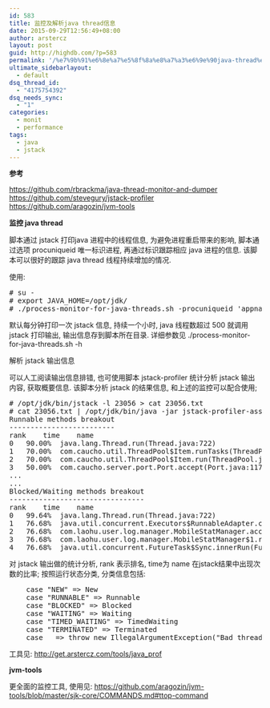 ```yaml
---
id: 583
title: 监控及解析java thread信息
date: 2015-09-29T12:56:49+08:00
author: arstercz
layout: post
guid: http://highdb.com/?p=583
permalink: '/%e7%9b%91%e6%8e%a7%e5%8f%8a%e8%a7%a3%e6%9e%90java-thread%e4%bf%a1%e6%81%af/'
ultimate_sidebarlayout:
  - default
dsq_thread_id:
  - "4175754392"
dsq_needs_sync:
  - "1"
categories:
  - monit
  - performance
tags:
  - java
  - jstack
---
```

<strong>参考</strong>

<a href="https://github.com/rbrackma/java-thread-monitor-and-dumper">https://github.com/rbrackma/java-thread-monitor-and-dumper</a>
<a href="https://github.com/stevegury/jstack-profiler">https://github.com/stevegury/jstack-profiler</a>
<a href="https://github.com/aragozin/jvm-tools">https://github.com/aragozin/jvm-tools</a>

<strong>监控 java thread</strong>

脚本通过 jstack 打印java 进程中的线程信息, 为避免进程重启带来的影响, 脚本通过选项 procuniqueid 唯一标识进程, 再通过标识跟踪相应 java 进程的信息. 该脚本可以很好的跟踪 java thread 线程持续增加的情况.
<!--more-->


使用:
<pre>
# su - <user_of_javaprocess>
# export JAVA_HOME=/opt/jdk/
# ./process-monitor-for-java-threads.sh -procuniqueid 'appnameunique_string' -checkinterval 1 -threaddumpmaxbackup 50 -ulimitmaxprocThreadDumpStart 500
</pre>

默认每分钟打印一次 jstack 信息, 持续一个小时, java 线程数超过 500 就调用 jstack 打印输出, 输出信息存到脚本所在目录. 详细参数见 ./process-monitor-for-java-threads.sh -h

解析 jstack 输出信息

可以人工阅读输出信息排错, 也可使用脚本 jstack-profiler 统计分析 jstack 输出内容, 获取概要信息. 该脚本分析 jstack 的结果信息, 和上述的监控可以配合使用;
<pre>
# /opt/jdk/bin/jstack -l 23056 > cat 23056.txt
# cat 23056.txt | /opt/jdk/bin/java -jar jstack-profiler-assembly-0.2.jar
Runnable methods breakout
-------------------------
rank	time	name
0	90.00%	java.lang.Thread.run(Thread.java:722)
1	70.00%	com.caucho.util.ThreadPool$Item.runTasks(ThreadPool.java:743)
2	70.00%	com.caucho.util.ThreadPool$Item.run(ThreadPool.java:662)
3	50.00%	com.caucho.server.port.Port.accept(Port.java:1179)
...
...
Blocked/Waiting methods breakout
--------------------------------
rank	time	name
0	99.64%	java.lang.Thread.run(Thread.java:722)
1	76.68%	java.util.concurrent.Executors$RunnableAdapter.call(Executors.java:471)
2	76.68%	com.laohu.user.log.manager.MobileStatManager.access$000(MobileStatManager.java:66)
3	76.68%	com.laohu.user.log.manager.MobileStatManager$1.run(MobileStatManager.java:225)
4	76.68%	java.util.concurrent.FutureTask$Sync.innerRun(FutureTask.java:334)
</pre>
对 jstack 输出做的统计分析, rank 表示排名, time为 name 在jstack结果中出现次数的比率;
按照运行状态分类, 分类信息包括:
<pre>
    case "NEW" => New
    case "RUNNABLE" => Runnable
    case "BLOCKED" => Blocked
    case "WAITING" => Waiting
    case "TIMED_WAITING" => TimedWaiting
    case "TERMINATED" => Terminated
    case _ => throw new IllegalArgumentException("Bad thread state: '" + string + "'")
</pre>
工具见: <a href="http://get.arstercz.com/tools/java_prof/">http://get.arstercz.com/tools/java_prof</a>

<strong>jvm-tools</strong>

更全面的监控工具, 使用见: <a href="https://github.com/aragozin/jvm-tools/blob/master/sjk-core/COMMANDS.md#ttop-command">https://github.com/aragozin/jvm-tools/blob/master/sjk-core/COMMANDS.md#ttop-command</a>

